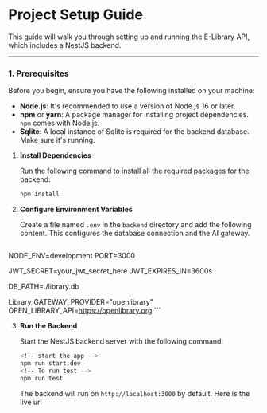 # Project Setup Guide

This guide will walk you through setting up and running the E-Library API, which includes a NestJS backend.

---

### **1. Prerequisites**

Before you begin, ensure you have the following installed on your machine:

* **Node.js**: It's recommended to use a version of Node.js 16 or later.
* **npm** or **yarn**: A package manager for installing project dependencies. `npm` comes with Node.js.
* **Sqlite**: A local instance of Sqlite is required for the backend database. Make sure it's running.


1.  **Install Dependencies**

    Run the following command to install all the required packages for the backend:

    ```bash
    npm install
    ```

2.  **Configure Environment Variables**

    Create a file named `.env` in the `backend` directory and add the following content. This configures the database connection and the AI gateway.

    ```dotenv
  NODE_ENV=development
  PORT=3000
<!-- JWT SECRET -->
JWT_SECRET=your_jwt_secret_here
JWT_EXPIRES_IN=3600s
<!-- # DATABASE URL -->
DB_PATH=./library.db
<!-- # THIRD PARTY  -->
Library_GATEWAY_PROVIDER="openlibrary"
OPEN_LIBRARY_API=https://openlibrary.org
    ```

3.  **Run the Backend**

    Start the NestJS backend server with the following command:

    ```bash
    <!-- start the app -->
    npm run start:dev
    <!-- To run test -->
    npm run test
    ```

    The backend will run on `http://localhost:3000` by default.
    Here is the live url 

